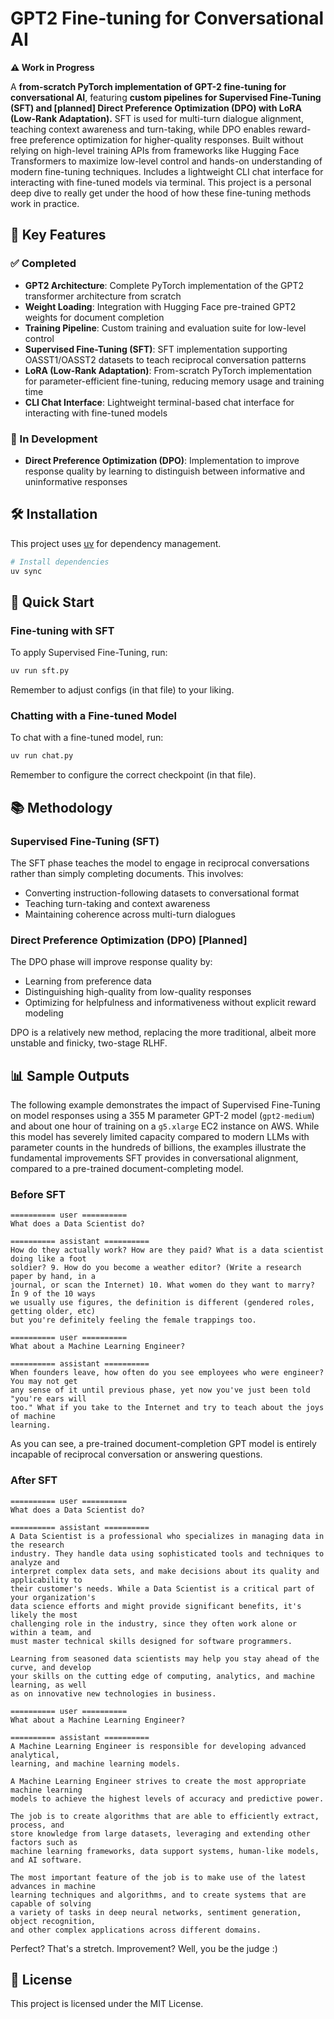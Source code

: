 # GPT2 Fine-tuning for Conversational AI

**⚠️ Work in Progress**

A **from-scratch PyTorch implementation of GPT-2 fine-tuning for conversational AI**, featuring **custom pipelines for Supervised Fine-Tuning (SFT) and [planned] Direct Preference Optimization (DPO) with LoRA (Low-Rank Adaptation).** SFT is used for multi-turn dialogue alignment, teaching context awareness and turn-taking, while DPO enables reward-free preference optimization for higher-quality responses. Built without relying on high-level training APIs from frameworks like Hugging Face Transformers to maximize low-level control and hands-on understanding of modern fine-tuning techniques. Includes a lightweight CLI chat interface for interacting with fine-tuned models via terminal. This project is a personal deep dive to really get under the hood of how these fine-tuning methods work in practice.

## 🚀 Key Features

### ✅ Completed

- **GPT2 Architecture**: Complete PyTorch implementation of the GPT2 transformer architecture from scratch
- **Weight Loading**: Integration with Hugging Face pre-trained GPT2 weights for document completion
- **Training Pipeline**: Custom training and evaluation suite for low-level control
- **Supervised Fine-Tuning (SFT)**: SFT implementation supporting OASST1/OASST2 datasets to teach reciprocal conversation patterns
- **LoRA (Low-Rank Adaptation)**: From-scratch PyTorch implementation for parameter-efficient fine-tuning, reducing memory usage and training time
- **CLI Chat Interface**: Lightweight terminal-based chat interface for interacting with fine-tuned models

### 🚧 In Development

- **Direct Preference Optimization (DPO)**: Implementation to improve response quality by learning to distinguish between informative and uninformative responses

## 🛠️ Installation

This project uses [uv](https://github.com/astral-sh/uv) for dependency management.

```bash
# Install dependencies
uv sync
```

## 🚀 Quick Start

### Fine-tuning with SFT
To apply Supervised Fine-Tuning, run:
```bash
uv run sft.py
```
Remember to adjust configs (in that file) to your liking.

### Chatting with a Fine-tuned Model
To chat with a fine-tuned model, run:
```bash
uv run chat.py
```
Remember to configure the correct checkpoint (in that file).

## 📚 Methodology

### Supervised Fine-Tuning (SFT)

The SFT phase teaches the model to engage in reciprocal conversations rather than simply completing documents. This involves:

- Converting instruction-following datasets to conversational format
- Teaching turn-taking and context awareness
- Maintaining coherence across multi-turn dialogues

### Direct Preference Optimization (DPO) [Planned]

The DPO phase will improve response quality by:

- Learning from preference data
- Distinguishing high-quality from low-quality responses
- Optimizing for helpfulness and informativeness without explicit reward modeling

DPO is a relatively new method, replacing the more traditional, albeit more unstable and finicky, two-stage RLHF.

## 📊 Sample Outputs

The following example demonstrates the impact of Supervised Fine-Tuning on model responses using a 355 M parameter GPT-2 model (`gpt2-medium`) and about one hour of training on a `g5.xlarge` EC2 instance on AWS. While this model has severely limited capacity compared to modern LLMs with parameter counts in the hundreds of billions, the examples illustrate the fundamental improvements SFT provides in conversational alignment, compared to a pre-trained document-completing model.

### Before SFT

```
========== user ==========
What does a Data Scientist do?

========== assistant ==========
How do they actually work? How are they paid? What is a data scientist doing like a foot
soldier? 9. How do you become a weather editor? (Write a research paper by hand, in a
journal, or scan the Internet) 10. What women do they want to marry? In 9 of the 10 ways
we usually use figures, the definition is different (gendered roles, getting older, etc)
but you're definitely feeling the female trappings too.

========== user ==========
What about a Machine Learning Engineer?

========== assistant ==========
When founders leave, how often do you see employees who were engineer? You may not get
any sense of it until previous phase, yet now you've just been told "you're ears will
too." What if you take to the Internet and try to teach about the joys of machine
learning.
```

As you can see, a pre-trained document-completion GPT model is entirely incapable of reciprocal conversation or answering questions.

### After SFT

```
========== user ==========
What does a Data Scientist do?

========== assistant ==========
A Data Scientist is a professional who specializes in managing data in the research
industry. They handle data using sophisticated tools and techniques to analyze and
interpret complex data sets, and make decisions about its quality and applicability to
their customer's needs. While a Data Scientist is a critical part of your organization's
data science efforts and might provide significant benefits, it's likely the most
challenging role in the industry, since they often work alone or within a team, and
must master technical skills designed for software programmers.

Learning from seasoned data scientists may help you stay ahead of the curve, and develop
your skills on the cutting edge of computing, analytics, and machine learning, as well
as on innovative new technologies in business.

========== user ==========
What about a Machine Learning Engineer?

========== assistant ==========
A Machine Learning Engineer is responsible for developing advanced analytical,
learning, and machine learning models.

A Machine Learning Engineer strives to create the most appropriate machine learning
models to achieve the highest levels of accuracy and predictive power.

The job is to create algorithms that are able to efficiently extract, process, and
store knowledge from large datasets, leveraging and extending other factors such as
machine learning frameworks, data support systems, human-like models, and AI software.

The most important feature of the job is to make use of the latest advances in machine
learning techniques and algorithms, and to create systems that are capable of solving
a variety of tasks in deep neural networks, sentiment generation, object recognition,
and other complex applications across different domains.
```

Perfect? That's a stretch. Improvement? Well, you be the judge :)

## 📝 License

This project is licensed under the MIT License.
